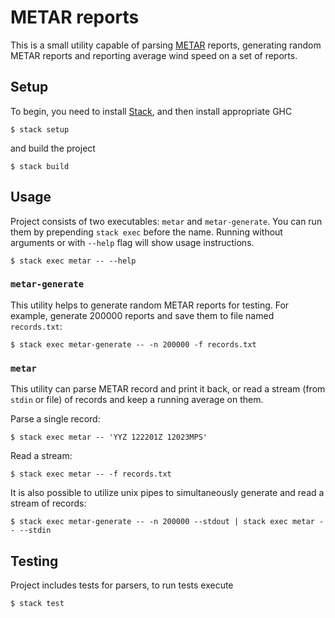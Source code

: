 # METAR reports

This is a small utility capable of parsing
[METAR](https://en.wikipedia.org/wiki/METAR) reports, generating random METAR
reports and reporting average wind speed on a set of reports.

## Setup

To begin, you need to install
[Stack](https://docs.haskellstack.org/en/stable/README/#how-to-install), and
then install appropriate GHC

    $ stack setup

and build the project

    $ stack build

## Usage

Project consists of two executables: `metar` and `metar-generate`. You can run
them by prepending `stack exec` before the name. Running without arguments or
with `--help` flag will show usage instructions.

    $ stack exec metar -- --help

### `metar-generate`

This utility helps to generate random METAR reports for testing. For example,
generate 200000 reports and save them to file named `records.txt`:

    $ stack exec metar-generate -- -n 200000 -f records.txt

### `metar`

This utility can parse METAR record and print it back, or read a stream (from
`stdin` or file) of records and keep a running average on them.

Parse a single record:

    $ stack exec metar -- 'YYZ 122201Z 12023MPS'

Read a stream:

    $ stack exec metar -- -f records.txt

It is also possible to utilize unix pipes to simultaneously generate and read a
stream of records:

    $ stack exec metar-generate -- -n 200000 --stdout | stack exec metar -- --stdin

## Testing

Project includes tests for parsers, to run tests execute

    $ stack test

